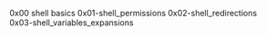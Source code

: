 0x00 shell basics
0x01-shell_permissions 
0x02-shell_redirections  
0x03-shell_variables_expansions 
